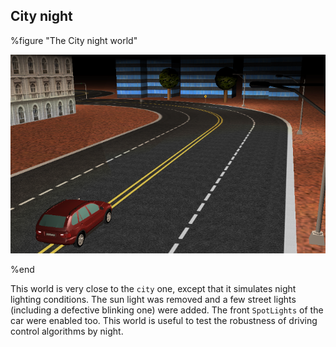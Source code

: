 ## City night

%figure "The City night world"

![city_night.png](images/city_night.png)

%end

This world is very close to the `city` one, except that it simulates night
lighting conditions. The sun light was removed and a few street lights
(including a defective blinking one) were added. The front `SpotLights` of the
car were enabled too. This world is useful to test the robustness of driving
control algorithms by night.
